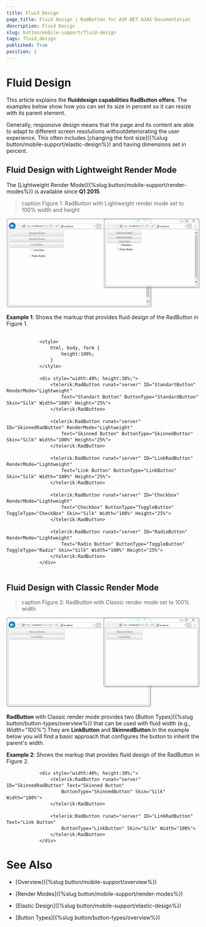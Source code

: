 ```yaml
---
title: Fluid Design
page_title: Fluid Design | RadButton for ASP.NET AJAX Documentation
description: Fluid Design
slug: button/mobile-support/fluid-design
tags: fluid,design
published: True
position: 2
---
```


# Fluid Design



This article explains the **fluiddesign capabilities RadButton offers**.	The examples below show how you can set its size in percent so it can resize with its parent element.

Generally, responsive design means that the page and its content are able to adapt to different screen resolutions withoutdeteriorating the user experience. This often includes [changing the font size]({%slug button/mobile-support/elastic-design%}) and having dimensions set in percent.

## Fluid Design with Lightweight Render Mode

The [Lightweight Render Mode]({%slug button/mobile-support/render-modes%}) is available since **Q1 2015**.
>caption Figure 1: RadButton with Lightweight render mode set to 100% width and height

![button-fluid-design-lightweight](images/button-fluid-design-lightweight.png)

**Example 1**: Shows the markup that provides fluid design of the RadButton in Figure 1.

````ASPNET
	
			<style>
				html, body, form {
					height:100%;
				}
			</style>
			
			<div style="width:40%; height:30%;">
				<telerik:RadButton runat="server" ID="StandartButton" RenderMode="Lightweight"
					Text="Standart Button" ButtonType="StandardButton" Skin="Silk" Width="100%" Height="25%">
				</telerik:RadButton>
			
				<telerik:RadButton runat="server" ID="SkinnedRadButton" RenderMode="Lightweight"
					Text="Skinned Button" ButtonType="SkinnedButton" Skin="Silk" Width="100%" Height="25%">
				</telerik:RadButton>
			
				<telerik:RadButton runat="server" ID="LinkRadButton" RenderMode="Lightweight"
					Text="Link Button" ButtonType="LinkButton" Skin="Silk" Width="100%" Height="25%">
				</telerik:RadButton>
			
				<telerik:RadButton runat="server" ID="Checkbox" RenderMode="Lightweight"
					Text="Checkbox" ButtonType="ToggleButton" ToggleType="CheckBox" Skin="Silk" Width="100%" Height="25%">
				</telerik:RadButton>
			
				<telerik:RadButton runat="server" ID="RadioButton" RenderMode="Lightweight"
					Text="Radio Button" ButtonType="ToggleButton" ToggleType="Radio" Skin="Silk" Width="100%" Height="25%">
				</telerik:RadButton>
			</div>
	
````



## Fluid Design with Classic Render Mode
>caption Figure 2: RadButton with Classic render mode set to 100% width

![button-fluid-design-classic](images/button-fluid-design-classic.png)

**RadButton** with Classic render mode provides two [Button Types]({%slug button/button-types/overview%}) that can be used with fluid width (e.g., *Width="100%"*).They are **LinkButton** and **SkinnedButton**.In the example below you will find a basic approach that configures the button to inherit the parent's width.

**Example 2**: Shows the markup that provides fluid design of the RadButton in Figure 2.

````ASPNET
			<div style="width:40%; height:30%;">
				<telerik:RadButton runat="server" ID="SkinnedRadButton" Text="Skinned Button" 
					ButtonType="SkinnedButton" Skin="Silk" Width="100%">
				</telerik:RadButton>
			
				<telerik:RadButton runat="server" ID="LinkRadButton" Text="Link Button" 
					ButtonType="LinkButton" Skin="Silk" Width="100%">
				</telerik:RadButton>
			</div>
````



# See Also

 * [Overview]({%slug button/mobile-support/overview%})

 * [Render Modes]({%slug button/mobile-support/render-modes%})

 * [Elastic Design]({%slug button/mobile-support/elastic-design%})

 * [Button Types]({%slug button/button-types/overview%})
